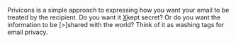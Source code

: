 Privicons is a simple approach to expressing how you want your email to be treated by the recipient. Do you want it [X](X.md)kept secret? Or do you want the information to be [>]shared with the world? Think of it as washing tags for email privacy.